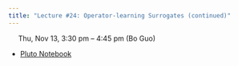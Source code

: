 ```yaml
---
title: "Lecture #24: Operator-learning Surrogates (continued)"
---
```


&nbsp;&nbsp;&nbsp;&nbsp;&nbsp;Thu, Nov 13, 3:30 pm – 4:45 pm (Bo Guo)

- [Pluto Notebook](../pluto_notebooks/Lec24_operator_learning_continued.jl)
